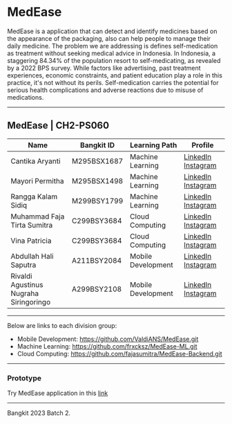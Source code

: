 # MedEase
MedEase is a application that can detect and identify medicines based on the appearance of the packaging, also can help people to manage their daily medicine. The problem we are addressing is defines self-medication as treatment without seeking medical advice in Indonesia. In Indonesia, a staggering 84.34% of the population resort to self-medicating, as revealed by a 2022 BPS survey. While factors like advertising, past treatment experiences, economic constraints, and patient education play a role in this practice, it's not without its perils. Self-medication carries the potential for serious health complications and adverse reactions due to misuse of medications.

------------

## MedEase | CH2-PS060
| Name                                   | Bangkit ID   | Learning Path        |  Profile  |
| -------------------------------------- | ------------ | -------------------- | ----------|
| Cantika Aryanti                        | M295BSX1687  | Machine Learning     |[LinkedIn](https://www.linkedin.com/in/cntkrynt) [Instagram](https://instagram.com/dazaic__ant)|
| Mayori Permitha                        | M295BSX1498  | Machine Learning     |[LinkedIn](https://linkedin.com/in/mayoripermitha) [Instagram](https://instagram.com/mayoripermitha)|
| Rangga Kalam Sidiq                     | M299BSY1799  | Machine Learning     |[LinkedIn](https://www.linkedin.com/in/rangga-kalam-sidiq-a13870190) [Instagram](https://instagram.com/ranggakals)|
| Muhammad Faja Tirta Sumitra            | C299BSY3684  | Cloud Computing      |[LinkedIn](https://www.linkedin.com/in/fajasumitra/) [Instagram](https://www.instagram.com/fajasumitra/)|
| Vina Patricia                          | C299BSY3684  | Cloud Computing      |[LinkedIn](https://www.linkedin.com/in/vina-patricia) [Instagram](https://www.instagram.com/vinapatriciaa/)|
| Abdullah Hali Saputra                  | A211BSY2084  | Mobile Development   |[LinkedIn](https://www.linkedin.com/in/abdullahhalis/) [Instagram](https://www.instagram.com/abdullahhalis12/)|
| Rivaldi Agustinus Nugraha Siringoringo | A299BSY2108  | Mobile Development   |[LinkedIn](https://www.linkedin.com/in/rivaldi-agustinus-n-s) [Instagram](https://www.instagram.com/rivaldiians/)|

------------

Below are links to each division group:
- Mobile Development: https://github.com/ValdiANS/MedEase.git
- Machine Learning: https://github.com/frxcksz/MedEase-ML.git
- Cloud Computing: https://github.com/fajasumitra/MedEase-Backend.git

------------

### Prototype

Try MedEase application in this [link](https://drive.google.com/file/d/1pIy1rEOUVeDQUy3TNKpJd05f6FOPOIkG/view?usp=sharing)

------------

Bangkit 2023 Batch 2.
